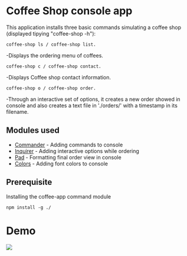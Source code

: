 # Coffee Shop console app 

This application installs three basic commands simulating a coffee shop (displayed tipying "coffee-shop -h"):
```
coffee-shop ls / coffee-shop list.
```
-Displays the ordering menu of coffees.
```
coffee-shop c / coffee-shop contact. 
```
-Displays Coffee shop contact information.
```
coffee-shop o / coffee-shop order.
```
-Through an interactive set of options, it creates a new order showed in console and also creates a text file in './orders/' with a timestamp in its filename.


## Modules used
* [Commander](https://www.npmjs.com/package/commander) - Adding commands to console
* [Inquirer](https://www.npmjs.com/package/inquirer) - Adding interactive options while ordering
* [Pad](https://www.npmjs.com/package/pad) - Formatting final order view in console
* [Colors](https://www.npmjs.com/package/colors) - Adding font colors to console

## Prerequisite
Installing the coffee-app command module  
```
npm install -g ./
```

# Demo

![](https://github.com/GuilleAngulo/coffee-shop-app/blob/master/coffee-shop-app.gif)
